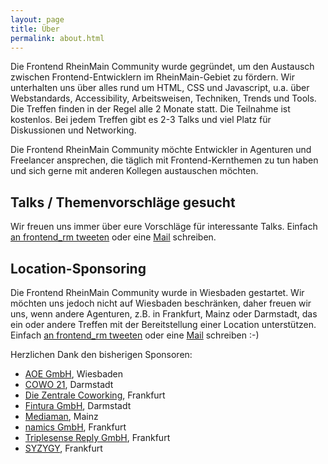```yaml
---
layout: page
title: Über
permalink: about.html
---
```


Die Frontend RheinMain Community wurde gegründet, um den Austausch zwischen Frontend-Entwicklern im RheinMain-Gebiet zu fördern. Wir unterhalten uns über alles rund um HTML, CSS und Javascript, u.a. über Webstandards, Accessibility, Arbeitsweisen, Techniken, Trends und Tools. Die Treffen finden in der Regel alle 2 Monate statt. Die Teilnahme ist kostenlos. Bei jedem Treffen gibt es 2-3 Talks und viel Platz für Diskussionen und Networking. 

Die Frontend RheinMain Community möchte Entwickler in Agenturen und Freelancer ansprechen, die täglich mit Frontend-Kernthemen zu tun haben und sich gerne mit anderen Kollegen austauschen möchten.

## Talks / Themenvorschläge gesucht

Wir freuen uns immer über eure Vorschläge für interessante Talks. Einfach [an frontend_rm tweeten](http://twitter.com/frontend_rm) oder eine [Mail](mailto:info@frontend-rheinmain.de) schreiben.

## Location-Sponsoring

Die Frontend RheinMain Community wurde in Wiesbaden gestartet. Wir möchten uns jedoch nicht auf Wiesbaden beschränken, daher freuen wir uns, wenn andere Agenturen, z.B. in Frankfurt, Mainz oder Darmstadt, das ein oder andere Treffen mit der Bereitstellung einer Location unterstützen. Einfach [an frontend_rm tweeten](http://twitter.com/frontend_rm) oder eine [Mail](mailto:info@frontend-rheinmain.de) schreiben :-)

Herzlichen Dank den bisherigen Sponsoren:

- [AOE GmbH](http://www.aoe.com), Wiesbaden
- [COWO 21](http://cowo21.de), Darmstadt
- [Die Zentrale Coworking](http://www.die-zentrale-ffm.de/), Frankfurt
- [Fintura GmbH](http://fintura.de/), Darmstadt
- [Mediaman](https://www.mediaman.de), Mainz
- [namics GmbH](http://www.namics.de), Frankfurt
- [Triplesense Reply GmbH](http://www.triplesensereply.de/), Frankfurt
- [SYZYGY](http://www.syzygy.de), Frankfurt
